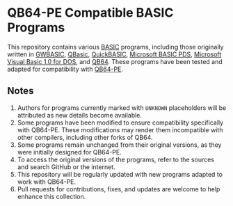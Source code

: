 # QB64-PE Compatible BASIC Programs

This repository contains various [BASIC](https://en.wikipedia.org/wiki/BASIC) programs, including those originally written in [GWBASIC](https://winworldpc.com/product/gw-basic/3x), [QBasic](https://winworldpc.com/product/qbasic/1x), [QuickBASIC](https://winworldpc.com/product/quickbasic/45), [Microsoft BASIC PDS](https://winworldpc.com/product/microsoft-basic/pds-71), [Microsoft Visual Basic 1.0 for DOS](https://winworldpc.com/product/microsoft-visual-bas/10-for-dos), and [QB64](https://github.com/QB64Team/qb64). These programs have been tested and adapted for compatibility with [QB64-PE](https://www.qb64phoenix.com/).

## Notes

1. Authors for programs currently marked with `UNKNOWN` placeholders will be attributed as new details become available.
2. Some programs have been modified to ensure compatibility specifically with QB64-PE. These modifications may render them incompatible with other compilers, including other forks of QB64.
3. Some programs remain unchanged from their original versions, as they were initially designed for QB64-PE.
4. To access the original versions of the programs, refer to the sources and search GitHub or the internet.
5. This repository will be regularly updated with new programs adapted to work with QB64-PE.
6. Pull requests for contributions, fixes, and updates are welcome to help enhance this collection.
